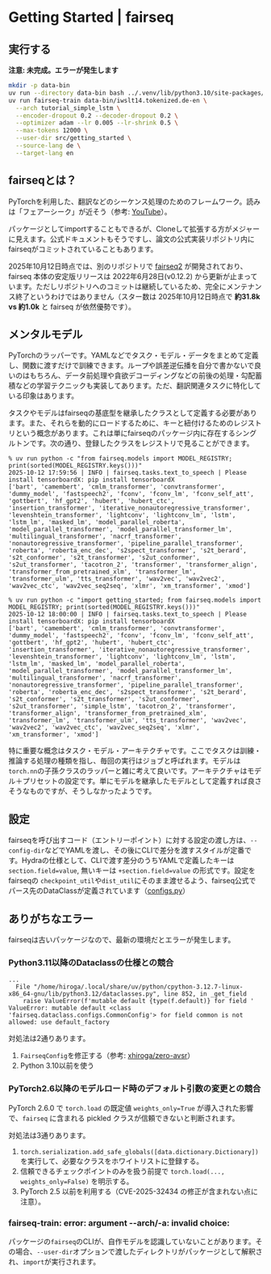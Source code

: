 # Getting Started | fairseq

## 実行する

**注意: 未完成。エラーが発生します**

```sh
mkdir -p data-bin
uv run --directory data-bin bash ../.venv/lib/python3.10/site-packages/fairseq/examples/translation/prepare-iwslt14.sh
uv run fairseq-train data-bin/iwslt14.tokenized.de-en \
  --arch tutorial_simple_lstm \
  --encoder-dropout 0.2 --decoder-dropout 0.2 \
  --optimizer adam --lr 0.005 --lr-shrink 0.5 \
  --max-tokens 12000 \
  --user-dir src/getting_started \
  --source-lang de \
  --target-lang en
```

## fairseqとは？

PyTorchを利用した、翻訳などのシーケンス処理のためのフレームワーク。読みは「フェアーシーク」が近そう（参考: [YouTube](https://www.youtube.com/watch?v=t6JjlNVuBUQ)）。

パッケージとしてimportすることもできるが、Cloneして拡張する方がメジャーに見えます。公式ドキュメントもそうですし、論文の公式実装リポジトリ内にfairseqがコミットされていることもあります。

2025年10月12日時点では、別のリポジトリで [fairseq2](https://github.com/facebookresearch/fairseq2) が開発されており、fairseq 本体の安定版リリースは 2022年6月28日(v0.12.2) から更新が止まっています。ただしリポジトリへのコミットは継続しているため、完全にメンテナンス終了というわけではありません（スター数は 2025年10月12日時点で **約31.8k vs 約1.0k** と fairseq が依然優勢です）。

## メンタルモデル

PyTorchのラッパーです。YAMLなどでタスク・モデル・データをまとめて定義し、関数に渡すだけで訓練できます。ループや誤差逆伝播を自分で書かないで良いのはもちろん、データ前処理や貪欲デコーディングなどの前後の処理・勾配蓄積などの学習テクニックも実装してあります。ただ、翻訳関連タスクに特化している印象はあります。

タスクやモデルはfairseqの基底型を継承したクラスとして定義する必要があります。また、それらを動的にロードするために、キーと紐付けるためのレジストリという概念があります。これは単にfairseqのパッケージ内に存在するシングルトンです。次の通り、登録したクラスをレジストリで見ることができます。

```console
% uv run python -c "from fairseq.models import MODEL_REGISTRY; print(sorted(MODEL_REGISTRY.keys()))"
2025-10-12 17:59:56 | INFO | fairseq.tasks.text_to_speech | Please install tensorboardX: pip install tensorboardX
['bart', 'camembert', 'cmlm_transformer', 'convtransformer', 'dummy_model', 'fastspeech2', 'fconv', 'fconv_lm', 'fconv_self_att', 'gottbert', 'hf_gpt2', 'hubert', 'hubert_ctc', 'insertion_transformer', 'iterative_nonautoregressive_transformer', 'levenshtein_transformer', 'lightconv', 'lightconv_lm', 'lstm', 'lstm_lm', 'masked_lm', 'model_parallel_roberta', 'model_parallel_transformer', 'model_parallel_transformer_lm', 'multilingual_transformer', 'nacrf_transformer', 'nonautoregressive_transformer', 'pipeline_parallel_transformer', 'roberta', 'roberta_enc_dec', 's2spect_transformer', 's2t_berard', 's2t_conformer', 's2t_transformer', 's2ut_conformer', 's2ut_transformer', 'tacotron_2', 'transformer', 'transformer_align', 'transformer_from_pretrained_xlm', 'transformer_lm', 'transformer_ulm', 'tts_transformer', 'wav2vec', 'wav2vec2', 'wav2vec_ctc', 'wav2vec_seq2seq', 'xlmr', 'xm_transformer', 'xmod']

% uv run python -c "import getting_started; from fairseq.models import MODEL_REGISTRY; print(sorted(MODEL_REGISTRY.keys()))" 
2025-10-12 18:00:00 | INFO | fairseq.tasks.text_to_speech | Please install tensorboardX: pip install tensorboardX
['bart', 'camembert', 'cmlm_transformer', 'convtransformer', 'dummy_model', 'fastspeech2', 'fconv', 'fconv_lm', 'fconv_self_att', 'gottbert', 'hf_gpt2', 'hubert', 'hubert_ctc', 'insertion_transformer', 'iterative_nonautoregressive_transformer', 'levenshtein_transformer', 'lightconv', 'lightconv_lm', 'lstm', 'lstm_lm', 'masked_lm', 'model_parallel_roberta', 'model_parallel_transformer', 'model_parallel_transformer_lm', 'multilingual_transformer', 'nacrf_transformer', 'nonautoregressive_transformer', 'pipeline_parallel_transformer', 'roberta', 'roberta_enc_dec', 's2spect_transformer', 's2t_berard', 's2t_conformer', 's2t_transformer', 's2ut_conformer', 's2ut_transformer', 'simple_lstm', 'tacotron_2', 'transformer', 'transformer_align', 'transformer_from_pretrained_xlm', 'transformer_lm', 'transformer_ulm', 'tts_transformer', 'wav2vec', 'wav2vec2', 'wav2vec_ctc', 'wav2vec_seq2seq', 'xlmr', 'xm_transformer', 'xmod']
```

特に重要な概念はタスク・モデル・アーキテクチャです。ここでタスクは訓練・推論する処理の種類を指し、毎回の実行はジョブと呼ばれます。モデルは`torch.nn`の子孫クラスのラッパーと雑に考えて良いです。アーキテクチャはモデル＋プリセットの設定です。単にモデルを継承したモデルとして定義すれば良さそうなものですが、そうしなかったようです。

## 設定

fairseqを呼び出すコード（エントリーポイント）に対する設定の渡し方は、`--config-dir`などでYAMLを渡し、その後にCLIで差分を渡すスタイルが定番です。Hydraの仕様として、CLIで渡す差分のうちYAMLで定義したキーは `section.field=value`, 無いキーは `+section.field=value` の形式です。設定をfairseqの `checkpoint_util`や`dist_util`にそのまま渡せるよう、fairseq公式でパース先のDataClassが定義されています（[configs.py](https://github.com/facebookresearch/fairseq/blob/main/fairseq/dataclass/configs.py)）

## ありがちなエラー

fairseqは古いパッケージなので、最新の環境だとエラーが発生します。

### Python3.11以降のDataclassの仕様との競合

```console
...
  File "/home/hiroga/.local/share/uv/python/cpython-3.12.7-linux-x86_64-gnu/lib/python3.12/dataclasses.py", line 852, in _get_field
    raise ValueError(f'mutable default {type(f.default)} for field '
ValueError: mutable default <class 'fairseq.dataclass.configs.CommonConfig'> for field common is not allowed: use default_factory
```

対処法は2通りあります。

1. `FairseqConfig`を修正する（参考: [xhiroga/zero-avsr](https://github.com/xhiroga/zero-avsr/blob/7609cf42c99c74a231a9c93615f42e1a2af547ff/fairseq/fairseq/dataclass/configs.py#L973)）
2. Python 3.10以前を使う

### PyTorch2.6以降のモデルロード時のデフォルト引数の変更との競合

PyTorch 2.6.0 で `torch.load` の既定値 `weights_only=True` が導入された影響で、`fairseq` に含まれる pickled クラスが信頼できないと判断されます。

対処法は3通りあります。

1. `torch.serialization.add_safe_globals([data.dictionary.Dictionary])` を実行して、必要なクラスをホワイトリストに登録する。
2. 信頼できるチェックポイントのみを扱う前提で `torch.load(..., weights_only=False)` を明示する。
3. PyTorch 2.5 以前を利用する（CVE-2025-32434 の修正が含まれない点に注意）。

### fairseq-train: error: argument --arch/-a: invalid choice:

パッケージの`fairseq`のCLIが、自作モデルを認識していないことがあります。その場合、`--user-dir`オプションで渡したディレクトリがパッケージとして解釈され、`import`が実行されます。
